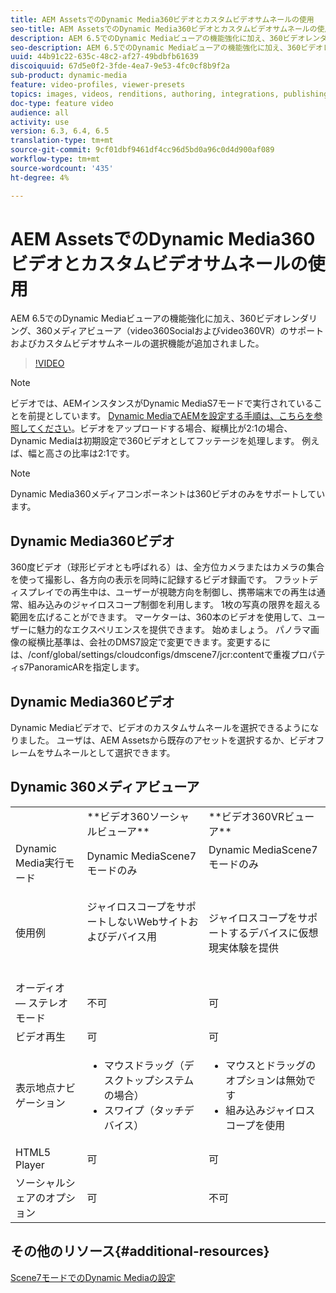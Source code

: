 ```yaml
---
title: AEM AssetsでのDynamic Media360ビデオとカスタムビデオサムネールの使用
seo-title: AEM AssetsでのDynamic Media360ビデオとカスタムビデオサムネールの使用
description: AEM 6.5でのDynamic Mediaビューアの機能強化に加え、360ビデオレンダリング、360メディアビューア（video360Socialおよびvideo360VR）のサポートおよびカスタムビデオサムネールの選択機能が追加されました。
seo-description: AEM 6.5でのDynamic Mediaビューアの機能強化に加え、360ビデオレンダリング、360メディアビューア（video360Socialおよびvideo360VR）のサポートおよびカスタムビデオサムネールの選択機能が追加されました。
uuid: 44b91c22-635c-48c2-af27-49bdbfb61639
discoiquuid: 67d5e0f2-3fde-4ea7-9e53-4fc0cf8b9f2a
sub-product: dynamic-media
feature: video-profiles, viewer-presets
topics: images, videos, renditions, authoring, integrations, publishing, metadata
doc-type: feature video
audience: all
activity: use
version: 6.3, 6.4, 6.5
translation-type: tm+mt
source-git-commit: 9cf01dbf9461df4cc96d5bd0a96c0d4d900af089
workflow-type: tm+mt
source-wordcount: '435'
ht-degree: 4%

---
```



# AEM AssetsでのDynamic Media360ビデオとカスタムビデオサムネールの使用

AEM 6.5でのDynamic Mediaビューアの機能強化に加え、360ビデオレンダリング、360メディアビューア（video360Socialおよびvideo360VR）のサポートおよびカスタムビデオサムネールの選択機能が追加されました。

>[!VIDEO](https://video.tv.adobe.com/v/26391?quality=9&learn=on)

>[!NOTE]
>
>ビデオでは、AEMインスタンスがDynamic MediaS7モードで実行されていることを前提としています。  [Dynamic MediaでAEMを設定する手順は、こちらを参照してください](https://helpx.adobe.com/experience-manager/6-3/assets/using/config-dynamic-fp-14410.html)。ビデオをアップロードする場合、縦横比が2:1の場合、Dynamic Mediaは初期設定で360ビデオとしてフッテージを処理します。 例えば、幅と高さの比率は2:1です。

>[!NOTE]
>
>Dynamic Media360メディアコンポーネントは360ビデオのみをサポートしています。

## Dynamic Media360ビデオ

360度ビデオ（球形ビデオとも呼ばれる）は、全方位カメラまたはカメラの集合を使って撮影し、各方向の表示を同時に記録するビデオ録画です。 フラットディスプレイでの再生中は、ユーザーが視聴方向を制御し、携帯端末での再生は通常、組み込みのジャイロスコープ制御を利用します。  1枚の写真の限界を超える範囲を広げることができます。 マーケターは、360本のビデオを使用して、ユーザーに魅力的なエクスペリエンスを提供できます。  始めましょう。 パノラマ画像の縦横比基準は、会社のDMS7設定で変更できます。変更するには、/conf/global/settings/cloudconfigs/dmscene7/jcr:contentで重複プロパティs7PanoramicARを指定します。

## Dynamic Media360ビデオ

Dynamic Mediaビデオで、ビデオのカスタムサムネールを選択できるようになりました。 ユーザは、AEM Assetsから既存のアセットを選択するか、ビデオフレームをサムネールとして選択できます。

## Dynamic 360メディアビューア

<table> 
 <tbody>
   <tr>
      <td> </td>
      <td>**ビデオ360ソーシャルビューア**</td>
      <td>**ビデオ360VRビューア**</td>
   </tr>
   <tr>
      <td>Dynamic Media実行モード</td>
      <td>Dynamic MediaScene7モードのみ</td>
      <td>Dynamic MediaScene7モードのみ<br>
         <br>
      </td>
   </tr>
   <tr>
      <td>使用例</td>
      <td>
         <p>ジャイロスコープをサポートしないWebサイトおよびデバイス用</p>
         <p> </p>
      </td>
      <td>
         <p>ジャイロスコープをサポートするデバイスに仮想現実体験を提供 </p>
      </td>
   </tr>
   <tr>
      <td>オーディオ — ステレオモード</td>
      <td>不可</td>
      <td>可</td>
   </tr>
   <tr>
      <td>ビデオ再生</td>
      <td>可</td>
      <td>可</td>
   </tr>
   <tr>
      <td>表示地点ナビゲーション</td>
      <td>
         <ul>
            <li>マウスドラッグ（デスクトップシステムの場合）</li>
            <li>スワイプ（タッチデバイス）</li>
         </ul>
      </td>
      <td>
         <ul>
            <li>マウスとドラッグのオプションは無効です</li>
            <li>組み込みジャイロスコープを使用</li>
         </ul>
      </td>
   </tr>
   <tr>
      <td>HTML5 Player</td>
      <td>可</td>
      <td>可</td>
   </tr>
   <tr>
      <td>ソーシャルシェアのオプション</td>
      <td>可</td>
      <td>不可</td>
   </tr>
</tbody>
</table>

## その他のリソース{#additional-resources}

[Scene7モードでのDynamic Mediaの設定](https://helpx.adobe.com/jp/experience-manager/6-5/assets/using/config-dms7.html)
